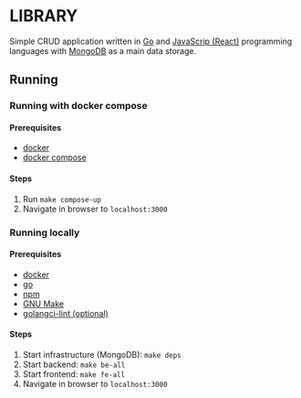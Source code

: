 
# LIBRARY
Simple CRUD application written in [Go](https://golang.org/) and [JavaScrip (React)](https://reactjs.org/) programming languages with [MongoDB](https://www.mongodb.com/) as a main data storage.


## Running

### Running with docker compose

#### Prerequisites
- [docker](https://www.docker.com/)
- [docker compose](https://docs.docker.com/compose/)

#### Steps
1. Run `make compose-up`
2. Navigate in browser to `localhost:3000`

### Running locally

#### Prerequisites
- [docker](https://www.docker.com/)
- [go](https://golang.org/)
- [npm](https://www.npmjs.com/)
- [GNU Make](https://www.gnu.org/software/make/)
- [golangci-lint (optional)](https://github.com/golangci/golangci-lint)

#### Steps
1. Start infrastructure (MongoDB): `make deps`
2. Start backend: `make be-all`
3. Start frontend: `make fe-all`
4. Navigate in browser to `localhost:3000`
